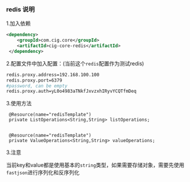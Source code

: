 ### redis 说明

1.加入依赖

```xml
<dependency>
    <groupId>com.cig.core</groupId>
    <artifactId>cig-core-redis</artifactId>
 </dependency>

```

2.配置文件中加入配置：(当前这个`redis`配置作为测试redis)

```bash
redis.proxy.address=192.168.100.100
redis.proxy.port=6379
#password, can be empty
redis.proxy.auth=yL0o4983aTNkfJxvzxhIRyvYCQTfmDeq

```

3.使用方法


```
 @Resource(name="redisTemplate")
 private ListOperations<String,String> listOperations;


 @Resource(name="redisTemplate")
 private ValueOperations<String,String> valueOperations;

```

3.注意

当前key和value都是使用基本的`string`类型，如果需要存储对象，需要先使用`fastjson`进行序列化和反序列化

